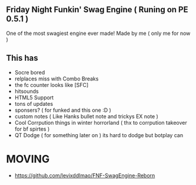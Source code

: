 ## Friday Night Funkin' Swag Engine ( Runing on PE 0.5.1 ) 
 One of the most swagiest engine ever made!
 Made by me ( only me for now )
## This has
- Socre bored 
- relplaces miss with Combo Breaks
- the fc counter looks like [SFC]
- hitsounds
- HTML5 Support
- tons of updates
- sponsers? ( for funked and this one :D )
- custom notes ( Like Hanks bullet note and trickys EX note )
- Cool Corrpution things in winter horrorland ( thx to corrpution takeover for bf spirtes )
- QT Dodge ( for something later on ) its hard to dodge but botplay can


# MOVING 
- https://github.com/levixddlmao/FNF-SwagEngine-Reborn
